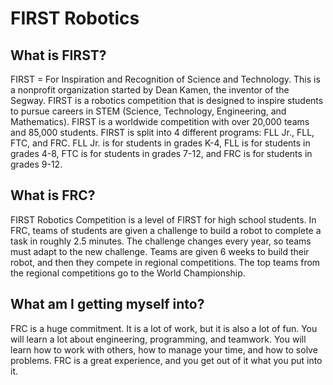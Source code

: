 # FIRST Robotics
## What is FIRST?
FIRST = For Inspiration and Recognition of Science and Technology. This is a nonprofit organization started by Dean Kamen, the inventor of the Segway. FIRST is a robotics competition that is designed to inspire students to pursue careers in STEM (Science, Technology, Engineering, and Mathematics). FIRST is a worldwide competition with over 20,000 teams and 85,000 students. FIRST is split into 4 different programs: FLL Jr., FLL, FTC, and FRC. FLL Jr. is for students in grades K-4, FLL is for students in grades 4-8, FTC is for students in grades 7-12, and FRC is for students in grades 9-12.

## What is FRC?
FIRST Robotics Competition is a level of FIRST for high school students. In FRC, teams of students are given a challenge to build a robot to complete a task in roughly 2.5 minutes. The challenge changes every year, so teams must adapt to the new challenge. Teams are given 6 weeks to build their robot, and then they compete in regional competitions. The top teams from the regional competitions go to the World Championship.

## What am I getting myself into?
FRC is a huge commitment. It is a lot of work, but it is also a lot of fun. You will learn a lot about engineering, programming, and teamwork. You will learn how to work with others, how to manage your time, and how to solve problems. FRC is a great experience, and you get out of it what you put into it.